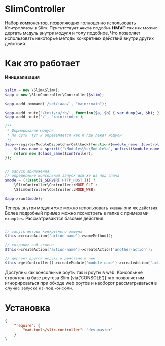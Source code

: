 SlimController
==============

Набор компонентов, позволяющих полноценно использовать Контроллеры в Slim.
Присутствует некое подобие **HMVC** так как можно дергать модуль внутри модуля и тому подобное.
Что позволяет использовать некоторые методы конкретных действий внутри других действий.

Как это работает
================

**Инициализация**

```php

$slim = new \Slim\Slim();
$app = new \SlimController\Controller($slim);

$app->add_command('/set/:aaa/', "main::main");

$app->add_route('/test/:a/:b/', function($a, $b) { var_dump($a, $b); });
$app->add_route('/', 'main::index');

/**
 * Формирование модуля
 * По сути, тут и определяется как и где лежат модули
 */
$app->registerModuleDispatcherCallback(function($module_name, $controller) {
	$class_name = sprintf('\Modules\%s\Module%s', ucfirst($module_name), ucfirst($module_name));
	return new $class_name($controller);
});


// запуск приложения
// определение консольный запуск или же из под апача
$mode = (!isset($_SERVER['HTTP_HOST'])) ?
	\SlimController\Controller::MODE_CLI :
	\SlimController\Controller::MODE_WEB;

$app->run($mode);

```

Теперь внутри модуля уже можно использовать `экшены` они же `действия`.
Более подробный пример можно посмотреть в папке с примерами `examples`. Рассматриваются базовые действия.

```php

// запуск метода конкретного экшена
$this->createAction('action-name')->someMethod();

// создание саб-экшена
$this->createAction('action-name')->createAction('another-action');

// дергает другой модуль и действие в нем
$this->getController()->createModule('module-name')->createAction('action-name);

```

Доступны как консольные роуты так и роуты в web. Консольные строятся на базе роутера Slim {via('CONSOLE')}
что позволяет им игнорироваться при обходе web роутов и наоборот рассматриваться в случае запуска из-под консоли.


Установка
=========

```json
{
    "require": {
        "mad-tools/slim-controller": "dev-master"
    }
}
```